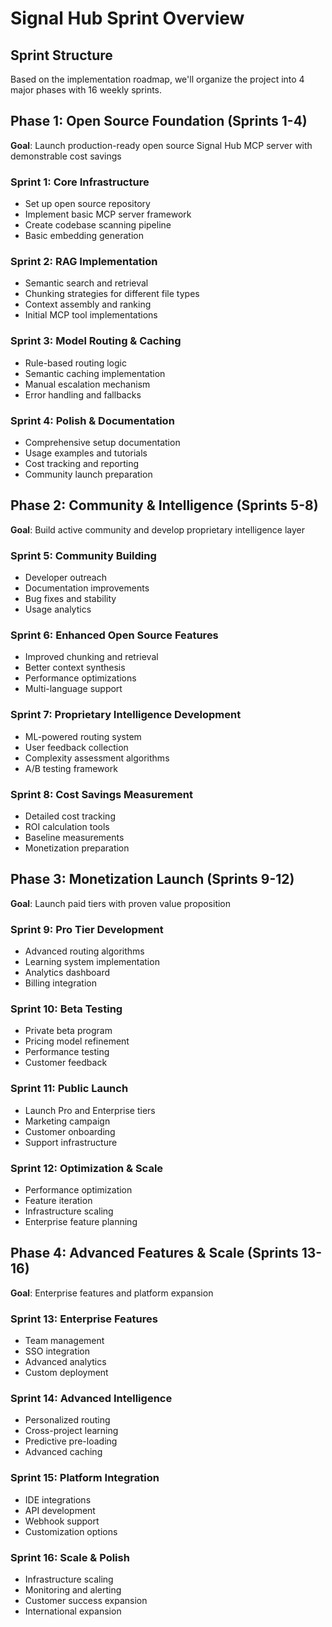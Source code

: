 # Signal Hub Sprint Overview

## Sprint Structure
Based on the implementation roadmap, we'll organize the project into 4 major phases with 16 weekly sprints.

## Phase 1: Open Source Foundation (Sprints 1-4)
**Goal**: Launch production-ready open source Signal Hub MCP server with demonstrable cost savings

### Sprint 1: Core Infrastructure
- Set up open source repository
- Implement basic MCP server framework
- Create codebase scanning pipeline
- Basic embedding generation

### Sprint 2: RAG Implementation
- Semantic search and retrieval
- Chunking strategies for different file types
- Context assembly and ranking
- Initial MCP tool implementations

### Sprint 3: Model Routing & Caching
- Rule-based routing logic
- Semantic caching implementation
- Manual escalation mechanism
- Error handling and fallbacks

### Sprint 4: Polish & Documentation
- Comprehensive setup documentation
- Usage examples and tutorials
- Cost tracking and reporting
- Community launch preparation

## Phase 2: Community & Intelligence (Sprints 5-8)
**Goal**: Build active community and develop proprietary intelligence layer

### Sprint 5: Community Building
- Developer outreach
- Documentation improvements
- Bug fixes and stability
- Usage analytics

### Sprint 6: Enhanced Open Source Features
- Improved chunking and retrieval
- Better context synthesis
- Performance optimizations
- Multi-language support

### Sprint 7: Proprietary Intelligence Development
- ML-powered routing system
- User feedback collection
- Complexity assessment algorithms
- A/B testing framework

### Sprint 8: Cost Savings Measurement
- Detailed cost tracking
- ROI calculation tools
- Baseline measurements
- Monetization preparation

## Phase 3: Monetization Launch (Sprints 9-12)
**Goal**: Launch paid tiers with proven value proposition

### Sprint 9: Pro Tier Development
- Advanced routing algorithms
- Learning system implementation
- Analytics dashboard
- Billing integration

### Sprint 10: Beta Testing
- Private beta program
- Pricing model refinement
- Performance testing
- Customer feedback

### Sprint 11: Public Launch
- Launch Pro and Enterprise tiers
- Marketing campaign
- Customer onboarding
- Support infrastructure

### Sprint 12: Optimization & Scale
- Performance optimization
- Feature iteration
- Infrastructure scaling
- Enterprise feature planning

## Phase 4: Advanced Features & Scale (Sprints 13-16)
**Goal**: Enterprise features and platform expansion

### Sprint 13: Enterprise Features
- Team management
- SSO integration
- Advanced analytics
- Custom deployment

### Sprint 14: Advanced Intelligence
- Personalized routing
- Cross-project learning
- Predictive pre-loading
- Advanced caching

### Sprint 15: Platform Integration
- IDE integrations
- API development
- Webhook support
- Customization options

### Sprint 16: Scale & Polish
- Infrastructure scaling
- Monitoring and alerting
- Customer success expansion
- International expansion